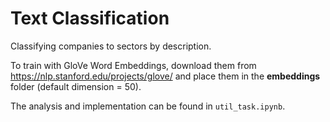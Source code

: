 # Text Classification

Classifying companies to sectors by description.

To train with GloVe Word Embeddings, download them from https://nlp.stanford.edu/projects/glove/ and place them in the **embeddings** folder (default dimension = 50).

The analysis and implementation can be found in `util_task.ipynb`.
